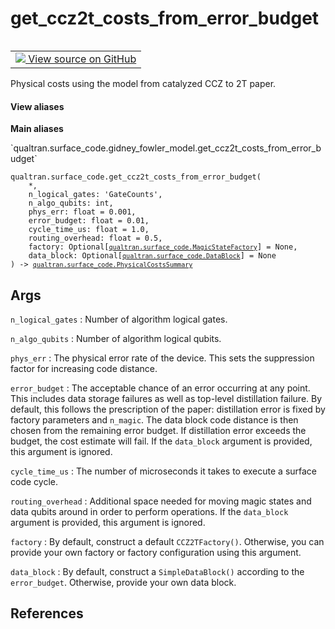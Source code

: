 # get_ccz2t_costs_from_error_budget


<table class="tfo-notebook-buttons tfo-api nocontent" align="left">
<td>
  <a target="_blank" href="https://github.com/quantumlib/Qualtran/blob/main/qualtran/surface_code/gidney_fowler_model.py#L71-L143">
    <img src="https://www.tensorflow.org/images/GitHub-Mark-32px.png" />
    View source on GitHub
  </a>
</td>
</table>



Physical costs using the model from catalyzed CCZ to 2T paper.


<section class="expandable">
  <h4 class="showalways">View aliases</h4>
  <p>
<b>Main aliases</b>
<p>`qualtran.surface_code.gidney_fowler_model.get_ccz2t_costs_from_error_budget`</p>
</p>
</section>

<pre class="devsite-click-to-copy prettyprint lang-py tfo-signature-link">
<code>qualtran.surface_code.get_ccz2t_costs_from_error_budget(
    *,
    n_logical_gates: 'GateCounts',
    n_algo_qubits: int,
    phys_err: float = 0.001,
    error_budget: float = 0.01,
    cycle_time_us: float = 1.0,
    routing_overhead: float = 0.5,
    factory: Optional[<a href="../../qualtran/surface_code/MagicStateFactory.html"><code>qualtran.surface_code.MagicStateFactory</code></a>] = None,
    data_block: Optional[<a href="../../qualtran/surface_code/DataBlock.html"><code>qualtran.surface_code.DataBlock</code></a>] = None
) -> <a href="../../qualtran/surface_code/PhysicalCostsSummary.html"><code>qualtran.surface_code.PhysicalCostsSummary</code></a>
</code></pre>



<!-- Placeholder for "Used in" -->


<h2 class="add-link">Args</h2>

`n_logical_gates`<a id="n_logical_gates"></a>
: Number of algorithm logical gates.

`n_algo_qubits`<a id="n_algo_qubits"></a>
: Number of algorithm logical qubits.

`phys_err`<a id="phys_err"></a>
: The physical error rate of the device. This sets the suppression
  factor for increasing code distance.

`error_budget`<a id="error_budget"></a>
: The acceptable chance of an error occurring at any point. This includes
  data storage failures as well as top-level distillation failure. By default,
  this follows the prescription of the paper: distillation error is fixed by
  factory parameters and `n_magic`. The data block code distance is then chosen
  from the remaining error budget. If distillation error exceeds the budget, the cost
  estimate will fail. If the `data_block` argument is provided, this argument is
  ignored.

`cycle_time_us`<a id="cycle_time_us"></a>
: The number of microseconds it takes to execute a surface code cycle.

`routing_overhead`<a id="routing_overhead"></a>
: Additional space needed for moving magic states and data qubits around
  in order to perform operations. If the `data_block` argument is provided, this
  argument is ignored.

`factory`<a id="factory"></a>
: By default, construct a default `CCZ2TFactory()`. Otherwise, you can provide
  your own factory or factory configuration using this argument.

`data_block`<a id="data_block"></a>
: By default, construct a `SimpleDataBlock()` according to the `error_budget`.
  Otherwise, provide your own data block.




<h2 class="add-link">References</h2>


